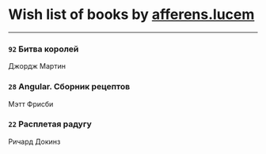 # Wish list of books by [afferens.lucem](http://vk.com/id196071655)
---

### `92` Битва королей
Джордж Мартин

### `28` Angular. Сборник рецептов
Мэтт Фрисби

### `22` Расплетая радугу
Ричард Докинз

